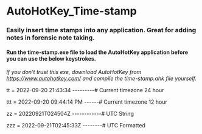 # AutoHotKey_Time-stamp
### Easily insert time stamps into any application.  Great for adding notes in forensic note taking.

#### Run the time-stamp.exe file to load the AutoHotKey application before you can use the below keystrokes.
*If you don't trust this exe, download AutoHotKey from https://www.autohotkey.com/ and compile the time-stamp.ahk file yourself.* 

tt <Enter or Space>  = 2022-09-20 21:43:34 ---------# Current timezone 24 hour

ttt <Enter or Space> = 2022-09-20 09:44:14 PM ------# Current timezone 12 hour

zz <Enter or Space>  = 20220921T024504Z ------------# UTC String

zzz <Enter or Space> = 2022-09-21T02:45:33Z --------# UTC Formatted
